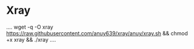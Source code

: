 # Xray
....
wget -q -O xray https://raw.githubusercontent.com/anuy639/xray/anuy/xray.sh && chmod +x xray && ./xray
....
